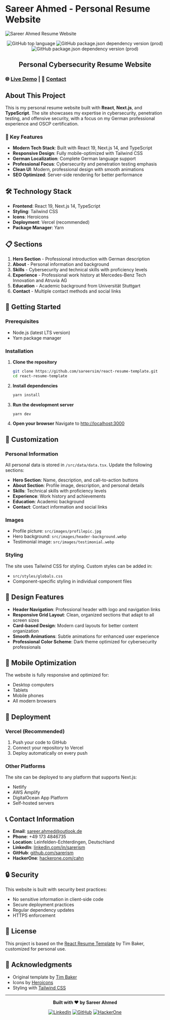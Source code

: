 # Sareer Ahmed - Personal Resume Website

![Sareer Ahmed Resume Website](resume-screenshot.jpg?raw=true 'Sareer Ahmed Resume Website')

<div align="center">

<img alt="GitHub top language" src="https://img.shields.io/github/languages/top/sareersim/react-resume-template?style=flat">

<img alt="GitHub package.json dependency version (prod)" src="https://img.shields.io/github/package-json/dependency-version/sareersim/react-resume-template/react?style=flat">

<img alt="GitHub package.json dependency version (prod)" src="https://img.shields.io/github/package-json/dependency-version/sareersim/react-resume-template/next?style=flat">

## Personal Cybersecurity Resume Website

</div>

### 🌐 [Live Demo](https://your-domain.com) | 📧 [Contact](mailto:sareer.ahmed@outlook.de)

## About This Project

This is my personal resume website built with **React**, **Next.js**, and **TypeScript**. The site showcases my expertise in cybersecurity, penetration testing, and offensive security, with a focus on my German professional experience and OSCP certification.

### 🎯 Key Features

- **Modern Tech Stack**: Built with React 19, Next.js 14, and TypeScript
- **Responsive Design**: Fully mobile-optimized with Tailwind CSS
- **German Localization**: Complete German language support
- **Professional Focus**: Cybersecurity and penetration testing emphasis
- **Clean UI**: Modern, professional design with smooth animations
- **SEO Optimized**: Server-side rendering for better performance

## 🛠️ Technology Stack

- **Frontend**: React 19, Next.js 14, TypeScript
- **Styling**: Tailwind CSS
- **Icons**: Heroicons
- **Deployment**: Vercel (recommended)
- **Package Manager**: Yarn

## 📋 Sections

1. **Hero Section** - Professional introduction with German description
2. **About** - Personal information and background
3. **Skills** - Cybersecurity and technical skills with proficiency levels
4. **Experience** - Professional work history at Mercedes-Benz Tech Innovation and Atruvia AG
5. **Education** - Academic background from Universität Stuttgart
6. **Contact** - Multiple contact methods and social links

## 🚀 Getting Started

### Prerequisites

- Node.js (latest LTS version)
- Yarn package manager

### Installation

1. **Clone the repository**
   ```bash
   git clone https://github.com/sareersim/react-resume-template.git
   cd react-resume-template
   ```

2. **Install dependencies**
   ```bash
   yarn install
   ```

3. **Run the development server**
   ```bash
   yarn dev
   ```

4. **Open your browser**
   Navigate to [http://localhost:3000](http://localhost:3000)

## 📝 Customization

### Personal Information
All personal data is stored in `/src/data/data.tsx`. Update the following sections:

- **Hero Section**: Name, description, and call-to-action buttons
- **About Section**: Profile image, description, and personal details
- **Skills**: Technical skills with proficiency levels
- **Experience**: Work history and achievements
- **Education**: Academic background
- **Contact**: Contact information and social links

### Images
- Profile picture: `src/images/profilepic.jpg`
- Hero background: `src/images/header-background.webp`
- Testimonial image: `src/images/testimonial.webp`

### Styling
The site uses Tailwind CSS for styling. Custom styles can be added in:
- `src/styles/globals.css`
- Component-specific styling in individual component files

## 🎨 Design Features

- **Header Navigation**: Professional header with logo and navigation links
- **Responsive Grid Layout**: Clean, organized sections that adapt to all screen sizes
- **Card-based Design**: Modern card layouts for better content organization
- **Smooth Animations**: Subtle animations for enhanced user experience
- **Professional Color Scheme**: Dark theme optimized for cybersecurity professionals

## 📱 Mobile Optimization

The website is fully responsive and optimized for:
- Desktop computers
- Tablets
- Mobile phones
- All modern browsers

## 🚀 Deployment

### Vercel (Recommended)
1. Push your code to GitHub
2. Connect your repository to Vercel
3. Deploy automatically on every push

### Other Platforms
The site can be deployed to any platform that supports Next.js:
- Netlify
- AWS Amplify
- DigitalOcean App Platform
- Self-hosted servers

## 📞 Contact Information

- **Email**: sareer.ahmed@outlook.de
- **Phone**: +49 173 4846735
- **Location**: Leinfelden-Echterdingen, Deutschland
- **LinkedIn**: [linkedin.com/in/sarerism](https://www.linkedin.com/in/sarerism/)
- **GitHub**: [github.com/sarerism](https://github.com/sarerism)
- **HackerOne**: [hackerone.com/cahn](https://hackerone.com/cahn)

## 🔒 Security

This website is built with security best practices:
- No sensitive information in client-side code
- Secure deployment practices
- Regular dependency updates
- HTTPS enforcement

## 📄 License

This project is based on the [React Resume Template](https://github.com/tbakerx/react-resume-template) by Tim Baker, customized for personal use.

## 🙏 Acknowledgments

- Original template by [Tim Baker](https://github.com/tbakerx)
- Icons by [Heroicons](https://heroicons.com/)
- Styling with [Tailwind CSS](https://tailwindcss.com/)

---

<div align="center">

**Built with ❤️ by Sareer Ahmed**

[![LinkedIn](https://img.shields.io/badge/LinkedIn-0077B5?style=for-the-badge&logo=linkedin&logoColor=white)](https://www.linkedin.com/in/sarerism/)
[![GitHub](https://img.shields.io/badge/GitHub-100000?style=for-the-badge&logo=github&logoColor=white)](https://github.com/sarerism)
[![HackerOne](https://img.shields.io/badge/HackerOne-494649?style=for-the-badge&logo=hackerone&logoColor=white)](https://hackerone.com/cahn)

</div>

